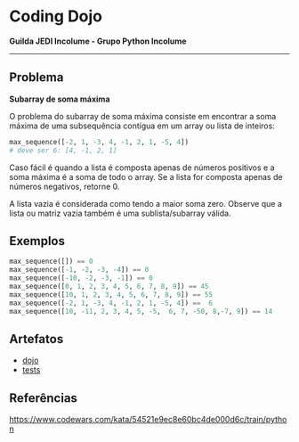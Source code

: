 # Coding Dojo

**Guilda JEDI Incolume - Grupo Python Incolume**

---

## Problema

**Subarray de soma máxima**

O problema do subarray de soma máxima consiste em encontrar a soma máxima de uma subsequência contígua em um array ou lista de inteiros:

```python
max_sequence([-2, 1, -3, 4, -1, 2, 1, -5, 4])
# deve ser 6: [4, -1, 2, 1]
```

Caso fácil é quando a lista é composta apenas de números positivos e a soma máxima é a soma de todo o array.
Se a lista for composta apenas de números negativos, retorne 0.

A lista vazia é considerada como tendo a maior soma zero.
Observe que a lista ou matriz vazia também é uma sublista/subarray válida.

## Exemplos

```python
max_sequence([]) == 0
max_sequence([-1, -2, -3, -4]) == 0
max_sequence([-10, -2, -3, -1]) == 0
max_sequence([0, 1, 2, 3, 4, 5, 6, 7, 8, 9]) == 45
max_sequence([10, 1, 2, 3, 4, 5, 6, 7, 8, 9]) == 55
max_sequence([-2, 1, -3, 4, -1, 2, 1, -5, 4]) ==  6
max_sequence([10, -11, 2, 3, 4, 5, -5,  6, 7, -50, 8,-7, 9]) == 14

```

## Artefatos

- [dojo](./dojo20220928.py)
- [tests](./test_20220928.py)

## Referências

https://www.codewars.com/kata/54521e9ec8e60bc4de000d6c/train/python
